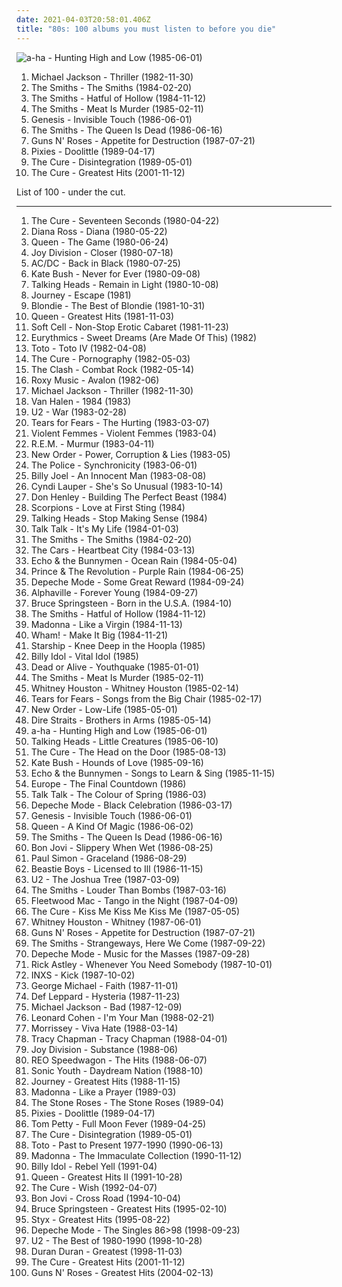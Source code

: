 ```yaml
---
date: 2021-04-03T20:58:01.406Z
title: "80s: 100 albums you must listen to before you die"
---
```

![a-ha - Hunting High and Low (1985-06-01)](https://img.discogs.com/sny9r4IKs2i7rmUkAlLbEHqXY9I=/fit-in/600x532/filters:strip_icc():format(jpeg):mode_rgb():quality(90)/discogs-images/R-15935169-1600498389-9149.jpeg.jpg "a-ha - Hunting High and Low (1985-06-01)")
<ol class="albums">
<li data-cover="https://via.placeholder.com/450" data-tags="pop, 80s, michael jackson" role="button">Michael Jackson - Thriller (1982-11-30)</li>
<li data-cover="https://via.placeholder.com/450" data-tags="80s" role="button">The Smiths - The Smiths (1984-02-20)</li>
<li data-cover="https://via.placeholder.com/450" data-tags="80s" role="button">The Smiths - Hatful of Hollow (1984-11-12)</li>
<li data-cover="https://via.placeholder.com/450" data-tags="80s" role="button">The Smiths - Meat Is Murder (1985-02-11)</li>
<li data-cover="https://via.placeholder.com/450" data-tags="progressive rock, 80s" role="button">Genesis - Invisible Touch (1986-06-01)</li>
<li data-cover="https://via.placeholder.com/450" data-tags="80s" role="button">The Smiths - The Queen Is Dead (1986-06-16)</li>
<li data-cover="https://via.placeholder.com/450" data-tags="hard rock" role="button">Guns N' Roses - Appetite for Destruction (1987-07-21)</li>
<li data-cover="https://via.placeholder.com/450" data-tags="alternative rock" role="button">Pixies - Doolittle (1989-04-17)</li>
<li data-cover="https://via.placeholder.com/450" data-tags="80s, new wave" role="button">The Cure - Disintegration (1989-05-01)</li>
<li data-cover="https://via.placeholder.com/450" data-tags="new wave, alternative, 80s" role="button">The Cure - Greatest Hits (2001-11-12)</li>
</ol>
List of 100 - under the cut.
<!-- more -->

_________________

<ol class="albums">
<li data-cover="https://via.placeholder.com/450" data-tags="post-punk" role="button">
The Cure - Seventeen Seconds (1980-04-22)
</li>
<li data-cover="https://via.placeholder.com/450" data-tags="80s, soul" role="button">
Diana Ross - Diana (1980-05-22)
</li>
<li data-cover="https://via.placeholder.com/450" data-tags="rock, classic rock, 80s" role="button">
Queen - The Game (1980-06-24)
</li>
<li data-cover="https://via.placeholder.com/450" data-tags="post-punk" role="button">
Joy Division - Closer (1980-07-18)
</li>
<li data-cover="http://coverartarchive.org/release/38914b29-7788-4cff-80b7-1ced523f8675/11333065513-500.jpg" data-tags="hard rock" role="button">
AC/DC - Back in Black (1980-07-25)
</li>
<li data-cover="https://via.placeholder.com/450" data-tags="80s, female vocalists" role="button">
Kate Bush - Never for Ever (1980-09-08)
</li>
<li data-cover="https://via.placeholder.com/450" data-tags="new wave" role="button">
Talking Heads - Remain in Light (1980-10-08)
</li>
<li data-cover="http://coverartarchive.org/release/ab2c84bb-4ee7-4add-8349-f4d7ad243384/4389275722-500.jpg" data-tags="rock, 80s, classic rock" role="button">
Journey - Escape (1981)
</li>
<li data-cover="https://via.placeholder.com/450" data-tags="80s, new wave" role="button">
Blondie - The Best of Blondie (1981-10-31)
</li>
<li data-cover="https://via.placeholder.com/450" data-tags="classic rock, queen" role="button">
Queen - Greatest Hits (1981-11-03)
</li>
<li data-cover="https://via.placeholder.com/450" data-tags="80s, new wave, synthpop" role="button">
Soft Cell - Non-Stop Erotic Cabaret (1981-11-23)
</li>
<li data-cover="https://via.placeholder.com/450" data-tags="new wave, 80s" role="button">
Eurythmics - Sweet Dreams (Are Made Of This) (1982)
</li>
<li data-cover="https://via.placeholder.com/450" data-tags="80s, classic rock, soft rock" role="button">
Toto - Toto IV (1982-04-08)
</li>
<li data-cover="http://coverartarchive.org/release/b0d6d8ad-02d7-3f08-9128-47c734c2c446/7947353809-500.jpg" data-tags="post-punk, gothic rock" role="button">
The Cure - Pornography (1982-05-03)
</li>
<li data-cover="http://coverartarchive.org/release/912e77ed-015a-33cc-b6c0-fed80d9de0b7/13029912226-500.jpg" data-tags="punk" role="button">
The Clash - Combat Rock (1982-05-14)
</li>
<li data-cover="https://via.placeholder.com/450" data-tags="80s" role="button">
Roxy Music - Avalon (1982-06)
</li>
<li data-cover="https://via.placeholder.com/450" data-tags="pop, 80s, michael jackson" role="button">
Michael Jackson - Thriller (1982-11-30)
</li>
<li data-cover="http://coverartarchive.org/release/eb0a5483-5a09-4f0f-90f1-417135985e0f/28871095408-500.jpg" data-tags="hard rock" role="button">
Van Halen - 1984 (1983)
</li>
<li data-cover="https://via.placeholder.com/450" data-tags="rock, 80s" role="button">
U2 - War (1983-02-28)
</li>
<li data-cover="https://via.placeholder.com/450" data-tags="80s, new wave" role="button">
Tears for Fears - The Hurting (1983-03-07)
</li>
<li data-cover="https://via.placeholder.com/450" data-tags="80s, post-punk" role="button">
Violent Femmes - Violent Femmes (1983-04)
</li>
<li data-cover="https://via.placeholder.com/450" data-tags="80s, alternative rock, alternative" role="button">
R.E.M. - Murmur (1983-04-11)
</li>
<li data-cover="https://via.placeholder.com/450" data-tags="new wave, post-punk" role="button">
New Order - Power, Corruption & Lies (1983-05)
</li>
<li data-cover="https://via.placeholder.com/450" data-tags="80s, rock, new wave" role="button">
The Police - Synchronicity (1983-06-01)
</li>
<li data-cover="http://coverartarchive.org/release/bc1be554-7601-3b7e-9cdf-ca98e8e98d0d/9466376999-500.jpg" data-tags="80s, pop, classic rock" role="button">
Billy Joel - An Innocent Man (1983-08-08)
</li>
<li data-cover="https://via.placeholder.com/450" data-tags="80s, pop" role="button">
Cyndi Lauper - She's So Unusual (1983-10-14)
</li>
<li data-cover="https://via.placeholder.com/450" data-tags="80s" role="button">
Don Henley - Building The Perfect Beast (1984)
</li>
<li data-cover="http://coverartarchive.org/release/24335da0-8587-3d50-931e-082b7cf42cd7/20733595394-500.jpg" data-tags="hard rock" role="button">
Scorpions - Love at First Sting (1984)
</li>
<li data-cover="https://via.placeholder.com/450" data-tags="80s, new wave" role="button">
Talking Heads - Stop Making Sense (1984)
</li>
<li data-cover="https://via.placeholder.com/450" data-tags="new wave" role="button">
Talk Talk - It's My Life (1984-01-03)
</li>
<li data-cover="https://via.placeholder.com/450" data-tags="80s" role="button">
The Smiths - The Smiths (1984-02-20)
</li>
<li data-cover="https://via.placeholder.com/450" data-tags="80s" role="button">
The Cars - Heartbeat City (1984-03-13)
</li>
<li data-cover="https://via.placeholder.com/450" data-tags="post-punk, 80s" role="button">
Echo & the Bunnymen - Ocean Rain (1984-05-04)
</li>
<li data-cover="https://via.placeholder.com/450" data-tags="80s, pop" role="button">
Prince & The Revolution - Purple Rain (1984-06-25)
</li>
<li data-cover="https://via.placeholder.com/450" data-tags="80s, new wave, synthpop" role="button">
Depeche Mode - Some Great Reward (1984-09-24)
</li>
<li data-cover="http://coverartarchive.org/release/07e8b1d1-6fa7-3baa-8658-026060ae06c5/14454641304-500.jpg" data-tags="80s" role="button">
Alphaville - Forever Young (1984-09-27)
</li>
<li data-cover="http://coverartarchive.org/release/88263b6a-1785-48a7-9397-851edcaed134/17787327511-500.jpg" data-tags="rock" role="button">
Bruce Springsteen - Born in the U.S.A. (1984-10)
</li>
<li data-cover="https://via.placeholder.com/450" data-tags="80s" role="button">
The Smiths - Hatful of Hollow (1984-11-12)
</li>
<li data-cover="https://via.placeholder.com/450" data-tags="80s, pop" role="button">
Madonna - Like a Virgin (1984-11-13)
</li>
<li data-cover="http://coverartarchive.org/release/8587cf6d-3761-4cae-9acc-78770a13c758/14766989775-500.jpg" data-tags="80s, pop, new wave" role="button">
Wham! - Make It Big (1984-11-21)
</li>
<li data-cover="https://via.placeholder.com/450" data-tags="80s, we built this city" role="button">
Starship - Knee Deep in the Hoopla (1985)
</li>
<li data-cover="http://coverartarchive.org/release/08c1b5dc-8b44-4039-b86f-c0dc4975cc27/9230305954-500.jpg" data-tags="80s, rock, new wave" role="button">
Billy Idol - Vital Idol (1985)
</li>
<li data-cover="https://via.placeholder.com/450" data-tags="80s, new wave, synthpop" role="button">
Dead or Alive - Youthquake (1985-01-01)
</li>
<li data-cover="https://via.placeholder.com/450" data-tags="80s" role="button">
The Smiths - Meat Is Murder (1985-02-11)
</li>
<li data-cover="https://via.placeholder.com/450" data-tags="80s, pop, soul, rnb, whitney houston, female vocalists" role="button">
Whitney Houston - Whitney Houston (1985-02-14)
</li>
<li data-cover="https://via.placeholder.com/450" data-tags="80s, new wave" role="button">
Tears for Fears - Songs from the Big Chair (1985-02-17)
</li>
<li data-cover="https://via.placeholder.com/450" data-tags="new wave, 80s" role="button">
New Order - Low-Life (1985-05-01)
</li>
<li data-cover="https://via.placeholder.com/450" data-tags="classic rock, dire straits" role="button">
Dire Straits - Brothers in Arms (1985-05-14)
</li>
<li data-cover="https://img.discogs.com/sny9r4IKs2i7rmUkAlLbEHqXY9I=/fit-in/600x532/filters:strip_icc():format(jpeg):mode_rgb():quality(90)/discogs-images/R-15935169-1600498389-9149.jpeg.jpg" data-tags="80s" role="button">
a-ha - Hunting High and Low (1985-06-01)
</li>
<li data-cover="https://via.placeholder.com/450" data-tags="new wave, 80s" role="button">
Talking Heads - Little Creatures (1985-06-10)
</li>
<li data-cover="https://via.placeholder.com/450" data-tags="new wave, 80s" role="button">
The Cure - The Head on the Door (1985-08-13)
</li>
<li data-cover="https://via.placeholder.com/450" data-tags="80s, female vocalists" role="button">
Kate Bush - Hounds of Love (1985-09-16)
</li>
<li data-cover="https://via.placeholder.com/450" data-tags="80s, post-punk" role="button">
Echo & the Bunnymen - Songs to Learn & Sing (1985-11-15)
</li>
<li data-cover="http://coverartarchive.org/release/994822e7-7540-47bd-af14-a17ebdea73fd/9962706585-500.jpg" data-tags="hard rock, 80s" role="button">
Europe - The Final Countdown (1986)
</li>
<li data-cover="https://via.placeholder.com/450" data-tags="80s, new wave, art pop" role="button">
Talk Talk - The Colour of Spring (1986-03)
</li>
<li data-cover="https://img.discogs.com/k-lY7gev3mso8XIlXXCEZfUftec=/fit-in/231x450/filters:strip_icc():format(jpeg):mode_rgb():quality(90)/discogs-images/R-425608-1273860225.jpeg.jpg" data-tags="synthpop, 80s, new wave" role="button">
Depeche Mode - Black Celebration (1986-03-17)
</li>
<li data-cover="https://via.placeholder.com/450" data-tags="progressive rock, 80s" role="button">
Genesis - Invisible Touch (1986-06-01)
</li>
<li data-cover="https://via.placeholder.com/450" data-tags="classic rock, rock, 80s" role="button">
Queen - A Kind Of Magic (1986-06-02)
</li>
<li data-cover="https://via.placeholder.com/450" data-tags="80s" role="button">
The Smiths - The Queen Is Dead (1986-06-16)
</li>
<li data-cover="https://via.placeholder.com/450" data-tags="hard rock, rock, 80s" role="button">
Bon Jovi - Slippery When Wet (1986-08-25)
</li>
<li data-cover="https://via.placeholder.com/450" data-tags="80s, folk" role="button">
Paul Simon - Graceland (1986-08-29)
</li>
<li data-cover="https://via.placeholder.com/450" data-tags="hip-hop, rap, 80s" role="button">
Beastie Boys - Licensed to Ill (1986-11-15)
</li>
<li data-cover="https://via.placeholder.com/450" data-tags="rock" role="button">
U2 - The Joshua Tree (1987-03-09)
</li>
<li data-cover="https://via.placeholder.com/450" data-tags="80s" role="button">
The Smiths - Louder Than Bombs (1987-03-16)
</li>
<li data-cover="https://via.placeholder.com/450" data-tags="80s, classic rock" role="button">
Fleetwood Mac - Tango in the Night (1987-04-09)
</li>
<li data-cover="https://via.placeholder.com/450" data-tags="post-punk, new wave, 80s, alternative" role="button">
The Cure - Kiss Me Kiss Me Kiss Me (1987-05-05)
</li>
<li data-cover="https://via.placeholder.com/450" data-tags="80s" role="button">
Whitney Houston - Whitney (1987-06-01)
</li>
<li data-cover="https://via.placeholder.com/450" data-tags="hard rock" role="button">
Guns N' Roses - Appetite for Destruction (1987-07-21)
</li>
<li data-cover="https://via.placeholder.com/450" data-tags="80s" role="button">
The Smiths - Strangeways, Here We Come (1987-09-22)
</li>
<li data-cover="https://via.placeholder.com/450" data-tags="synthpop, 80s, new wave, electronic" role="button">
Depeche Mode - Music for the Masses (1987-09-28)
</li>
<li data-cover="https://via.placeholder.com/450" data-tags="80s, pop" role="button">
Rick Astley - Whenever You Need Somebody (1987-10-01)
</li>
<li data-cover="https://via.placeholder.com/450" data-tags="80s, rock" role="button">
INXS - Kick (1987-10-02)
</li>
<li data-cover="http://coverartarchive.org/release/8ba206bb-edc3-432b-a0f0-67176130c000/15519026811-500.jpg" data-tags="80s, pop" role="button">
George Michael - Faith (1987-11-01)
</li>
<li data-cover="https://via.placeholder.com/450" data-tags="hard rock" role="button">
Def Leppard - Hysteria (1987-11-23)
</li>
<li data-cover="https://via.placeholder.com/450" data-tags="pop" role="button">
Michael Jackson - Bad (1987-12-09)
</li>
<li data-cover="https://via.placeholder.com/450" data-tags="leonard cohen, 80s, singer-songwriter" role="button">
Leonard Cohen - I'm Your Man (1988-02-21)
</li>
<li data-cover="https://via.placeholder.com/450" data-tags="80s" role="button">
Morrissey - Viva Hate (1988-03-14)
</li>
<li data-cover="https://via.placeholder.com/450" data-tags="folk" role="button">
Tracy Chapman - Tracy Chapman (1988-04-01)
</li>
<li data-cover="https://via.placeholder.com/450" data-tags="post-punk" role="button">
Joy Division - Substance (1988-06)
</li>
<li data-cover="https://via.placeholder.com/450" data-tags="80s, reo speedwagon, classic rock" role="button">
REO Speedwagon - The Hits (1988-06-07)
</li>
<li data-cover="https://via.placeholder.com/450" data-tags="alternative, 80s" role="button">
Sonic Youth - Daydream Nation (1988-10)
</li>
<li data-cover="https://via.placeholder.com/450" data-tags="classic rock, journey, 80s" role="button">
Journey - Greatest Hits (1988-11-15)
</li>
<li data-cover="https://via.placeholder.com/450" data-tags="80s, pop" role="button">
Madonna - Like a Prayer (1989-03)
</li>
<li data-cover="https://via.placeholder.com/450" data-tags="britpop, indie, madchester" role="button">
The Stone Roses - The Stone Roses (1989-04)
</li>
<li data-cover="https://via.placeholder.com/450" data-tags="alternative rock" role="button">
Pixies - Doolittle (1989-04-17)
</li>
<li data-cover="http://coverartarchive.org/release/e5e1ebbf-3a70-4767-8f69-b85dc9095dec/6919975994-500.jpg" data-tags="rock, classic rock, 80s" role="button">
Tom Petty - Full Moon Fever (1989-04-25)
</li>
<li data-cover="https://via.placeholder.com/450" data-tags="80s, new wave" role="button">
The Cure - Disintegration (1989-05-01)
</li>
<li data-cover="https://via.placeholder.com/450" data-tags="80s, rock, classic rock, toto" role="button">
Toto - Past to Present 1977-1990 (1990-06-13)
</li>
<li data-cover="https://via.placeholder.com/450" data-tags="pop" role="button">
Madonna - The Immaculate Collection (1990-11-12)
</li>
<li data-cover="https://via.placeholder.com/450" data-tags="80s, new wave" role="button">
Billy Idol - Rebel Yell (1991-04)
</li>
<li data-cover="https://via.placeholder.com/450" data-tags="queen, classic rock, rock" role="button">
Queen - Greatest Hits II (1991-10-28)
</li>
<li data-cover="http://coverartarchive.org/release/4284b81f-1731-313a-a4de-58b4c18a754a/5808321423-500.jpg" data-tags="90s, alternative" role="button">
The Cure - Wish (1992-04-07)
</li>
<li data-cover="http://coverartarchive.org/release/5e78b3da-31a3-4d3c-b739-9e77c4d7e1f5/26696625551-500.jpg" data-tags="rock" role="button">
Bon Jovi - Cross Road (1994-10-04)
</li>
<li data-cover="http://coverartarchive.org/release/ce73ebd3-5ae0-35a0-93e8-187bcc7fa47a/2959937821-500.jpg" data-tags="rock, classic rock" role="button">
Bruce Springsteen - Greatest Hits (1995-02-10)
</li>
<li data-cover="https://via.placeholder.com/450" data-tags="classic rock, 80s, styx" role="button">
Styx - Greatest Hits (1995-08-22)
</li>
<li data-cover="https://via.placeholder.com/450" data-tags="electronic, new wave, 80s" role="button">
Depeche Mode - The Singles 86>98 (1998-09-23)
</li>
<li data-cover="https://via.placeholder.com/450" data-tags="rock, u2, classic rock" role="button">
U2 - The Best of 1980-1990 (1998-10-28)
</li>
<li data-cover="https://via.placeholder.com/450" data-tags="80s" role="button">
Duran Duran - Greatest (1998-11-03)
</li>
<li data-cover="https://via.placeholder.com/450" data-tags="new wave, alternative, 80s" role="button">
The Cure - Greatest Hits (2001-11-12)
</li>
<li data-cover="http://coverartarchive.org/release/0618d2be-4b47-383c-b1f4-eca2dd88f866/5870438747-500.jpg" data-tags="hard rock" role="button">
Guns N' Roses - Greatest Hits (2004-02-13)
</li>
</ol>